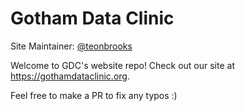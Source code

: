 # Gotham Data Clinic

Site Maintainer: [@teonbrooks](https://github.com/teonbrooks)

Welcome to GDC's website repo!
Check out our site at https://gothamdataclinic.org.

Feel free to make a PR to fix any typos :)
